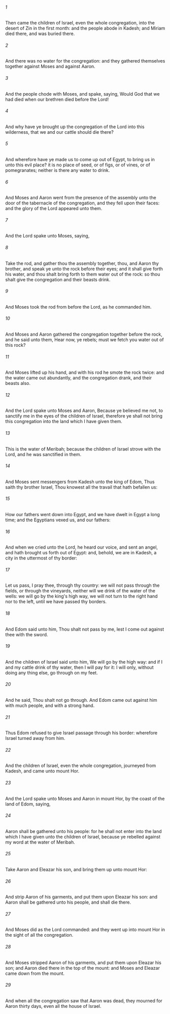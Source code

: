 ###### 1
Then came the children of Israel, even the whole congregation, into the desert of Zin in the first month: and the people abode in Kadesh; and Miriam died there, and was buried there.

###### 2
And there was no water for the congregation: and they gathered themselves together against Moses and against Aaron.

###### 3
And the people chode with Moses, and spake, saying, Would God that we had died when our brethren died before the Lord!

###### 4
And why have ye brought up the congregation of the Lord into this wilderness, that we and our cattle should die there?

###### 5
And wherefore have ye made us to come up out of Egypt, to bring us in unto this evil place? it is no place of seed, or of figs, or of vines, or of pomegranates; neither is there any water to drink.

###### 6
And Moses and Aaron went from the presence of the assembly unto the door of the tabernacle of the congregation, and they fell upon their faces: and the glory of the Lord appeared unto them.

###### 7
And the Lord spake unto Moses, saying,

###### 8
Take the rod, and gather thou the assembly together, thou, and Aaron thy brother, and speak ye unto the rock before their eyes; and it shall give forth his water, and thou shalt bring forth to them water out of the rock: so thou shalt give the congregation and their beasts drink.

###### 9
And Moses took the rod from before the Lord, as he commanded him.

###### 10
And Moses and Aaron gathered the congregation together before the rock, and he said unto them, Hear now, ye rebels; must we fetch you water out of this rock?

###### 11
And Moses lifted up his hand, and with his rod he smote the rock twice: and the water came out abundantly, and the congregation drank, and their beasts also.

###### 12
And the Lord spake unto Moses and Aaron, Because ye believed me not, to sanctify me in the eyes of the children of Israel, therefore ye shall not bring this congregation into the land which I have given them.

###### 13
This is the water of Meribah; because the children of Israel strove with the Lord, and he was sanctified in them.

###### 14
And Moses sent messengers from Kadesh unto the king of Edom, Thus saith thy brother Israel, Thou knowest all the travail that hath befallen us:

###### 15
How our fathers went down into Egypt, and we have dwelt in Egypt a long time; and the Egyptians vexed us, and our fathers:

###### 16
And when we cried unto the Lord, he heard our voice, and sent an angel, and hath brought us forth out of Egypt: and, behold, we are in Kadesh, a city in the uttermost of thy border:

###### 17
Let us pass, I pray thee, through thy country: we will not pass through the fields, or through the vineyards, neither will we drink of the water of the wells: we will go by the king's high way, we will not turn to the right hand nor to the left, until we have passed thy borders.

###### 18
And Edom said unto him, Thou shalt not pass by me, lest I come out against thee with the sword.

###### 19
And the children of Israel said unto him, We will go by the high way: and if I and my cattle drink of thy water, then I will pay for it: I will only, without doing any thing else, go through on my feet.

###### 20
And he said, Thou shalt not go through. And Edom came out against him with much people, and with a strong hand.

###### 21
Thus Edom refused to give Israel passage through his border: wherefore Israel turned away from him.

###### 22
And the children of Israel, even the whole congregation, journeyed from Kadesh, and came unto mount Hor.

###### 23
And the Lord spake unto Moses and Aaron in mount Hor, by the coast of the land of Edom, saying,

###### 24
Aaron shall be gathered unto his people: for he shall not enter into the land which I have given unto the children of Israel, because ye rebelled against my word at the water of Meribah.

###### 25
Take Aaron and Eleazar his son, and bring them up unto mount Hor:

###### 26
And strip Aaron of his garments, and put them upon Eleazar his son: and Aaron shall be gathered unto his people, and shall die there.

###### 27
And Moses did as the Lord commanded: and they went up into mount Hor in the sight of all the congregation.

###### 28
And Moses stripped Aaron of his garments, and put them upon Eleazar his son; and Aaron died there in the top of the mount: and Moses and Eleazar came down from the mount.

###### 29
And when all the congregation saw that Aaron was dead, they mourned for Aaron thirty days, even all the house of Israel.

